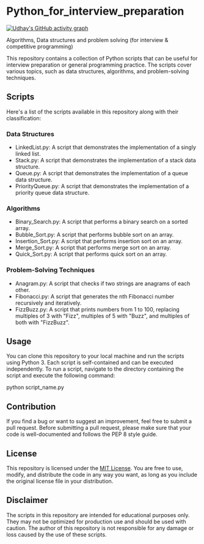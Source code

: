 # Python_for_interview_preparation

[![Udhay's GitHub activity graph](https://img.shields.io/github/commit-activity/m/udhayprakash/Python_for_interview_preparation?label=Commit%20Activity&logo=github&style=flat-square)](https://github.com/udhayprakash/Python_for_interview_preparation)

Algorithms, Data structures and problem solving (for interview &amp; competitive programming)

This repository contains a collection of Python scripts that can be useful for interview preparation or general programming practice. The scripts cover various topics, such as data structures, algorithms, and problem-solving techniques.

## Scripts

Here's a list of the scripts available in this repository along with their classification:

### Data Structures

- LinkedList.py: A script that demonstrates the implementation of a singly linked list.
- Stack.py: A script that demonstrates the implementation of a stack data structure.
- Queue.py: A script that demonstrates the implementation of a queue data structure.
- PriorityQueue.py: A script that demonstrates the implementation of a priority queue data structure.

### Algorithms

- Binary_Search.py: A script that performs a binary search on a sorted array.
- Bubble_Sort.py: A script that performs bubble sort on an array.
- Insertion_Sort.py: A script that performs insertion sort on an array.
- Merge_Sort.py: A script that performs merge sort on an array.
- Quick_Sort.py: A script that performs quick sort on an array.

### Problem-Solving Techniques

- Anagram.py: A script that checks if two strings are anagrams of each other.
- Fibonacci.py: A script that generates the nth Fibonacci number recursively and iteratively.
- FizzBuzz.py: A script that prints numbers from 1 to 100, replacing multiples of 3 with "Fizz", multiples of 5 with "Buzz", and multiples of both with "FizzBuzz".

## Usage

You can clone this repository to your local machine and run the scripts using Python 3. Each script is self-contained and can be executed independently. To run a script, navigate to the directory containing the script and execute the following command:

python script_name.py

## Contribution

If you find a bug or want to suggest an improvement, feel free to submit a pull request. Before submitting a pull request, please make sure that your code is well-documented and follows the PEP 8 style guide.

## License

This repository is licensed under the [MIT License](https://github.com/udhayprakash/Python_for_interview_preparation/blob/main/LICENSE). You are free to use, modify, and distribute the code in any way you want, as long as you include the original license file in your distribution.

## Disclaimer

The scripts in this repository are intended for educational purposes only. They may not be optimized for production use and should be used with caution. The author of this repository is not responsible for any damage or loss caused by the use of these scripts.

